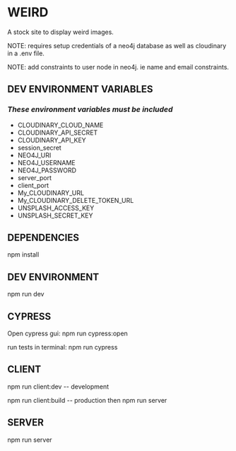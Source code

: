# WEIRD

A stock site to display weird images.

NOTE: requires setup credentials of a neo4j database as well as cloudinary in a .env file.

NOTE: add constraints to user node in neo4j. ie name and email constraints.

## DEV ENVIRONMENT VARIABLES

### *These environment variables must be included*

* CLOUDINARY_CLOUD_NAME
* CLOUDINARY_API_SECRET
* CLOUDINARY_API_KEY
* session_secret
* NEO4J_URI
* NEO4J_USERNAME
* NEO4J_PASSWORD
* server_port
* client_port
* My_CLOUDINARY_URL
* My_CLOUDINARY_DELETE_TOKEN_URL
* UNSPLASH_ACCESS_KEY
* UNSPLASH_SECRET_KEY

## DEPENDENCIES

npm install

## DEV ENVIRONMENT

npm run dev

## CYPRESS

Open cypress gui: npm run cypress:open

run tests in terminal: npm run cypress

## CLIENT

npm run client:dev -- development

npm run client:build -- production then npm run server

## SERVER

npm run server
